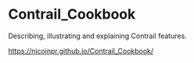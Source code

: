 # Contrail_Cookbook
Describing, illustrating and explaining Contrail features.

https://nicojnpr.github.io/Contrail_Cookbook/ 
